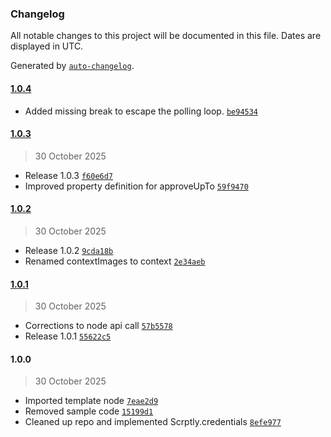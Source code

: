 ### Changelog

All notable changes to this project will be documented in this file. Dates are displayed in UTC.

Generated by [`auto-changelog`](https://github.com/CookPete/auto-changelog).

#### [1.0.4](https://github.com/ybouane/n8n-nodes-scrptly/compare/1.0.3...1.0.4)

- Added missing break to escape the polling loop. [`be94534`](https://github.com/ybouane/n8n-nodes-scrptly/commit/be94534f59ac44c0b97188767d595973f1ddb9ee)

#### [1.0.3](https://github.com/ybouane/n8n-nodes-scrptly/compare/1.0.2...1.0.3)

> 30 October 2025

- Release 1.0.3 [`f60e6d7`](https://github.com/ybouane/n8n-nodes-scrptly/commit/f60e6d7c6d2a186e7447c386e00152d4f248de60)
- Improved property definition for approveUpTo [`59f9470`](https://github.com/ybouane/n8n-nodes-scrptly/commit/59f947050eccac9203ca6fce05ad82829d99020b)

#### [1.0.2](https://github.com/ybouane/n8n-nodes-scrptly/compare/1.0.1...1.0.2)

> 30 October 2025

- Release 1.0.2 [`9cda18b`](https://github.com/ybouane/n8n-nodes-scrptly/commit/9cda18b2366fb2f654c4b8885262b4bc8f8a3ca8)
- Renamed contextImages to context [`2e34aeb`](https://github.com/ybouane/n8n-nodes-scrptly/commit/2e34aebd9488167a734809d62fac8faa0d385553)

#### [1.0.1](https://github.com/ybouane/n8n-nodes-scrptly/compare/1.0.0...1.0.1)

> 30 October 2025

- Corrections to node api call [`57b5578`](https://github.com/ybouane/n8n-nodes-scrptly/commit/57b5578eca09327c74e61f81356a71f209373fbb)
- Release 1.0.1 [`55622c5`](https://github.com/ybouane/n8n-nodes-scrptly/commit/55622c5a982e7f17836c1d208e56d8fc607eb7cd)

#### 1.0.0

> 30 October 2025

- Imported template node [`7eae2d9`](https://github.com/ybouane/n8n-nodes-scrptly/commit/7eae2d93acf8785512c33b57cf38a82245f1c6c1)
- Removed sample code [`15199d1`](https://github.com/ybouane/n8n-nodes-scrptly/commit/15199d1f555621d1fc2b34e202e7102c44d17013)
- Cleaned up repo and implemented Scrptly.credentials [`8efe977`](https://github.com/ybouane/n8n-nodes-scrptly/commit/8efe97735b3a5116e3d19f51e91fd3b2344274ce)
